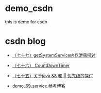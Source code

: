 # demo_csdn
this is demo for csdn
# csdn blog
* [（七十七）getSystemService内存泄露探讨](https://github.com/happyjiatai/demo_csdn/wiki/%EF%BC%88%E4%B8%83%E5%8D%81%E4%B8%83%EF%BC%89getSystemService%E5%86%85%E5%AD%98%E6%B3%84%E9%9C%B2%E6%8E%A2%E8%AE%A8)
* [（七十六） CountDownTimer](https://github.com/happyjiatai/demo_csdn/wiki/%EF%BC%88%E4%B8%83%E5%8D%81%E5%85%AD%EF%BC%89-CountDownTimer)
* [（七十五）关于java &amp;&amp; 和 || 优先级的探讨](https://github.com/happyjiatai/demo_csdn/wiki/%EF%BC%88%E4%B8%83%E5%8D%81%E4%BA%94%EF%BC%89%E5%85%B3%E4%BA%8Ejava-&amp;&amp;-%E5%92%8C-%7C%7C-%E4%BC%98%E5%85%88%E7%BA%A7%E7%9A%84%E6%8E%A2%E8%AE%A8)


* demo_69_service [参考博客](https://blog.csdn.net/sinat_20059415/article/details/81039085)